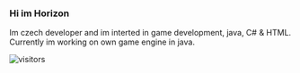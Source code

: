 ### Hi im Horizon

Im czech developer and im interted in game development, java, C# & HTML.
Currently im working on own game engine in java.

![visitors](https://visitor-badge.laobi.icu/badge?page_id=zMamutCZz.zMamutCZz)
